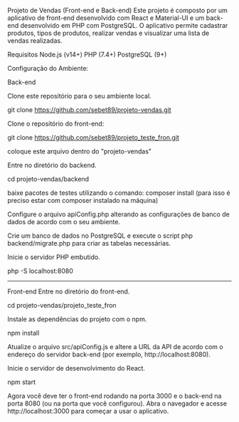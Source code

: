 Projeto de Vendas (Front-end e Back-end)
Este projeto é composto por um aplicativo de front-end desenvolvido com React e Material-UI e um back-end desenvolvido em PHP com PostgreSQL. O aplicativo permite cadastrar produtos, tipos de produtos, realizar vendas e visualizar uma lista de vendas realizadas.

Requisitos
Node.js (v14+)
PHP (7.4+)
PostgreSQL (9+)

Configuração do Ambiente:

Back-end

Clone este repositório para o seu ambiente local.

git clone https://github.com/sebet89/projeto-vendas.git

Clone o repositório do front-end:

git clone https://github.com/sebet89/projeto_teste_fron.git

coloque este arquivo dentro do "projeto-vendas"

Entre no diretório do backend.

cd projeto-vendas/backend

baixe pacotes de testes utilizando o comando:
composer install (para isso é preciso estar com composer instalado na máquina)

Configure o arquivo apiConfig.php alterando as configurações de banco de dados de acordo com o seu ambiente.

Crie um banco de dados no PostgreSQL e execute o script php backend/migrate.php para criar as tabelas necessárias.


Inicie o servidor PHP embutido.

php -S localhost:8080
_______________________

Front-end
Entre no diretório do front-end.

cd projeto-vendas/projeto_teste_fron

Instale as dependências do projeto com o npm.

npm install

Atualize o arquivo src/apiConfig.js e altere a URL da API de acordo com o endereço do servidor back-end (por exemplo, http://localhost:8080).

Inicie o servidor de desenvolvimento do React.

npm start

Agora você deve ter o front-end rodando na porta 3000 e o back-end na porta 8080 (ou na porta que você configurou). Abra o navegador e acesse http://localhost:3000 para começar a usar o aplicativo.